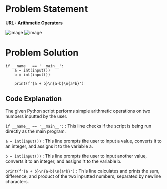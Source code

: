 # Problem Statement 
**URL : [Arithmetic Operators](https://www.hackerrank.com/challenges/python-arithmetic-operators/problem?isFullScreen=true)**

![image](https://github.com/JawadSher/Python_Problems-HackerRank/assets/158135119/36882498-abf1-4e47-bb65-875a2f41ec97)
![image](https://github.com/JawadSher/Python_Problems-HackerRank/assets/158135119/d8c55930-f832-4377-b2d8-d116740f23a6)


# Problem Solution 
```
if __name__ == '__main__':
    a = int(input())
    b = int(input())
    
    print(f'{a + b}\n{a-b}\n{a*b}')
```

## Code Explanation
The given Python script performs simple arithmetic operations on two numbers inputted by the user.

```if __name__ == '__main__':``` : This line checks if the script is being run directly as the main program.

```a = int(input())``` : This line prompts the user to input a value, converts it to an integer, and assigns it to the variable a.

```b = int(input())``` : This line prompts the user to input another value, converts it to an integer, and assigns it to the variable b.

```print(f'{a + b}\n{a-b}\n{a*b}')``` : This line calculates and prints the sum, difference, and product of the two inputted numbers, separated by newline characters.

